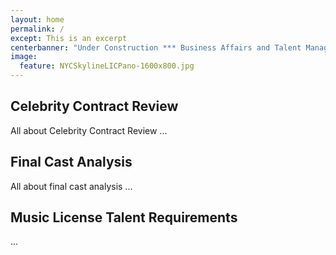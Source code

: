 ```yaml
---
layout: home
permalink: /
except: This is an excerpt
centerbanner: "Under Construction *** Business Affairs and Talent Management Services *** Under Construction"
image:
  feature: NYCSkylineLICPano-1600x800.jpg
---
```


<div class="tiles">

<div class="tile">
  <h2 class="post-title">Celebrity Contract Review</h2>
  <p class="post-excerpt">All about Celebrity Contract Review ...</p>
</div><!-- /.tile -->

<div class="tile">
  <h2 class="post-title">Final Cast Analysis</h2>
  <p class="post-excerpt">All about final cast analysis ... </p>
</div><!-- /.tile -->

<div class="tile">
  <h2 class="post-title">Music License Talent Requirements</h2>
  <p class="post-excerpt">...</p>
</div><!-- /.tile -->

</div><!-- /.tiles -->
